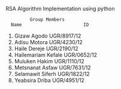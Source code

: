 RSA Algorithm Implementation using python


             Group Members
      Name                       ID
1. Gizaw Agodo               UGR/8917/12
2. Adisu Motora              UGR/4230/12
3. Haile Dereje              UGR/2190/12
4. Hailemariam Kefale        UGR/0652/12
5. Muluken Hakim             UGR/1110/12
6. Metsnanat Asfaw           UGR/7631/12
7. Selamawit Siferh          UGR/1822/12
8. Yeabsira Driba            UGR/4951/12
